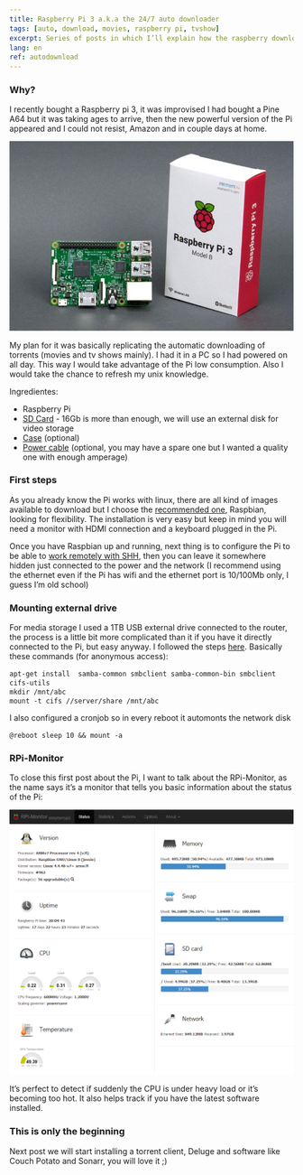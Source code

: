 ```yaml
---
title: Raspberry Pi 3 a.k.a the 24/7 auto downloader
tags: [auto, download, movies, raspberry pi, tvshow]
excerpt: Series of posts in which I’ll explain how the raspberry downloads automatically all my tv shows and movies, also the subtitle and the media in an unattended ...
lang: en
ref: autodownload
---
```


### Why?

I recently bought a Raspberry pi 3, it was improvised I had bought a Pine A64 but it was taking ages to arrive, then the new powerful version of the Pi appeared and I could not resist, Amazon and in couple days at home.

 ![Raspberry Pi 3](/images/raspberrypi.jpg "Raspberry Pi 3")

My plan for it was basically replicating the automatic downloading of torrents (movies and tv shows mainly). I had it in a PC so I had powered on all day. This way I would take advantage of the Pi low consumption. Also I would take the chance to refresh my unix knowledge.

Ingredientes:

* Raspberry Pi
* [SD Card](https://www.amazon.es/gp/product/B00J2BU7WO/ref=oh_aui_search_detailpage?ie=UTF8&psc=1) - 16Gb is more than enough, we will use an external disk for video storage
* [Case](https://www.amazon.es/gp/product/B00W7S1BFG/ref=oh_aui_search_detailpage?ie=UTF8&psc=1) (optional)
* [Power cable](https://www.amazon.es/gp/product/B01DDW0P1U/ref=oh_aui_search_detailpage?ie=UTF8&psc=1) (optional, you may have a spare one but I wanted a quality one with enough amperage)

### First steps

As you already know the Pi works with linux, there are all kind of images available to download but I choose the [recommended one](https://www.raspberrypi.org/help/videos/), Raspbian, looking for flexibility. The installation is very easy but keep in mind you will need a monitor with HDMI connection and a keyboard plugged in the Pi.

Once you have Raspbian up and running, next thing is to configure the Pi to be able to [work remotely with SHH](https://www.raspberrypi.org/documentation/remote-access/ssh/windows.md), then you can leave it somewhere hidden just connected to the power and the network (I recommend using the ethernet even if the Pi has wifi and the ethernet port is 10/100Mb only, I guess I’m old school)

### Mounting external drive

For media storage I used a 1TB USB external drive connected to the router, the process is a little bit more complicated than it if you have it directly connected to the Pi, but easy anyway. I followed the steps [here](http://raspberrypi.stackexchange.com/questions/40974/access-network-samba-share-from-pi-client). Basically these commands (for anonymous access):

```
apt-get install  samba-common smbclient samba-common-bin smbclient  cifs-utils
mkdir /mnt/abc
mount -t cifs //server/share /mnt/abc
```

I also configured a cronjob so in every reboot it automonts the network disk

```
@reboot sleep 10 && mount -a
```

### RPi-Monitor

To close this first post about the Pi, I want to talk about the RPi-Monitor, as the name says it’s a monitor that tells you basic information about the status of the Pi:

![RPi-Monitor](/images/rpi-monitor.png "RPi-Monitor")

It’s perfect to detect if suddenly the CPU is under heavy load or it’s becoming too hot. It also helps track if you have the latest software installed.

### This is only the beginning

Next post we will start installing a torrent client, Deluge and software like Couch Potato and Sonarr, you will love it ;)

